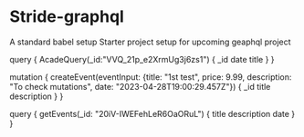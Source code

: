 # Stride-graphql
A standard babel setup
Starter project setup for upcoming geaphql project


query {
  AcadeQuery(_id:"VVQ_21p_e2XrmUg3j6zs1") {
    _id
    date
    title
  }
}



mutation {
 createEvent(eventInput: {title: "1st test",
  						price: 9.99,
							description: "To check mutations",
							date: "2023-04-28T19:00:29.457Z"})
  {
    _id
    title
    description
  }
}


query {
  getEvents(_id: "20iV-IWEFehLeR6OaORuL") {
    title
    description
    date
  }
}
